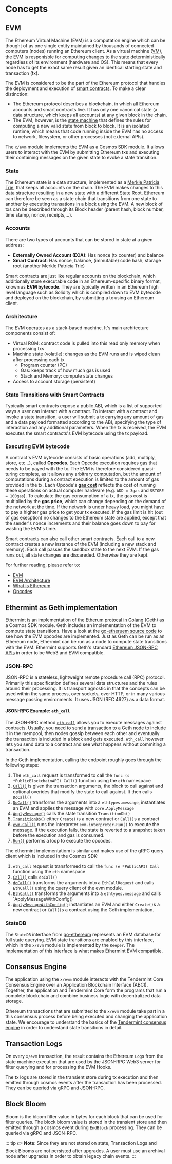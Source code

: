 <!--
order: 1
-->

# Concepts

## EVM

The Ethereum Virtual Machine (EVM) is a computation engine which can be thought of as one single entity maintained by thousands of connected computers (nodes) running an Ethereum client. As a virtual machine ([VM](https://en.wikipedia.org/wiki/Virtual_machine)), the EVM is responisble for computing changes to the state deterministically regardless of its environment (hardware and OS). This means that every node has to get the exact same result given an identical starting state and transaction (tx).

The EVM is considered to be the part of the Ethereum protocol that handles the deployment and execution of [smart contracts](https://ethereum.org/en/developers/docs/smart-contracts/). To make a clear distinction:

* The Ethereum protocol describes a blockchain, in which all Ethereum accounts and smart contracts live. It has only one canonical state (a data structure, which keeps all accounts) at any given block in the chain.
* The EVM, however, is the [state machine](https://en.wikipedia.org/wiki/Finite-state_machine) that defines the rules for computing a new valid state from block to block. It is an isolated runtime, which means that code running inside the EVM has no access to network, filesystem, or other processes (not external APIs).

The `x/evm` module implements the EVM as a Cosmos SDK module. It allows users to interact with the EVM by submitting Ethereum txs and executing their containing messages on the given state to evoke a state transition.

### State

The Ethereum state is a data structure, implemented as a [Merkle Patricia Trie](https://en.wikipedia.org/wiki/Merkle_tree), that keeps all accounts on the chain. The EVM makes changes to this data structure resulting in a new state with a different State Root. Ethereum can therefore be seen as a state chain that transitions from one state to another by executing transations in a block using the EVM. A new block of txs can be described through its Block header (parent hash, block number, time stamp, nonce, receipts,...).

### Accounts

There are two types of accounts that can be stored in state at a given address:

* **Externally Owned Account (EOA)**: Has nonce (tx counter) and balance
* **Smart Contract**: Has nonce, balance, (immutable) code hash, storage root (another Merkle Patricia Trie)

Smart contracts are just like regular accounts on the blockchain, which additionally store executable code in an Ethereum-specific binary format, known as **EVM bytecode**. They are typically written in an Ethereum high level language such as Solidity which is compiled down to EVM bytecode and deployed on the blockchain, by submitting a tx using an Ethereum client.

### Architecture

The EVM operates as a stack-based machine. It's main architecture components consist of:

* Virtual ROM: contract code is pulled into this read only memory when processing txs
* Machine state (volatile): changes as the EVM runs and is wiped clean after processing each tx
    * Program counter (PC)
    * Gas: keeps track of how much gas is used
    * Stack and Memory: compute state changes
* Access to account storage (persistent)

### State Transitions with Smart Contracts

Typically smart contracts expose a public ABI, which is a list of supported ways a user can interact with a contract. To interact with a contract and invoke a state transition, a user will submit a tx carrying any amount of gas and a data payload formatted according to the ABI, specifying the type of interaction and any additional parameters. When the tx is received, the EVM executes the smart contracts's EVM bytecode using the tx payload.

### Executing EVM bytecode

A contract's EVM bytecode consists of basic operations (add, multiply, store, etc...), called **Opcodes**. Each Opcode execution requires gas that needs to be payed with the tx. The EVM is therefore considered quasi-turing complete, as it allows any arbitrary computation, but the amount of computations during a contract execution is limited to the amount of gas provided in the tx. Each Opcode's [**gas cost**](https://www.evm.codes/) reflects the cost of running these operations on actual computer hardware (e.g. `ADD = 3gas` and `SSTORE = 100gas`). To calculate the gas consumption of a tx, the gas cost is multiplied by the **gas price**, which can change depending on the demand of the network at the time. If the network is under heavy load, you might have to pay a highter gas price to get your tx executed. If the gas limit is hit (out of gas execption) no changes to the Ethereum state are applied, except that the sender's nonce increments and their balance goes down to pay for wasting the EVM's time.

Smart contracts can also call other smart contracts. Each call to a new contract creates a new instance of the EVM (including a new stack and memory). Each call passes the sandbox state to the next EVM. If the gas runs out, all state changes are discareded. Otherwise they are kept.

For further reading, please refer to:

* [EVM](https://eth.wiki/concepts/evm/evm)
* [EVM Architecture](https://cypherpunks-core.github.io/ethereumbook/13evm.html#evm_architecture)
* [What is Ethereum](https://ethdocs.org/en/latest/introduction/what-is-ethereum.html#what-is-ethereum)
* [Opcodes](https://www.ethervm.io/)

## Ethermint as Geth implementation

Ethermint is an implementation of the [Etherum protocal in Golang](https://geth.ethereum.org/docs/getting-started) (Geth) as a Cosmos SDK module. Geth includes an implementation of the EVM to compute state transitions. Have a look at the [go-etheruem source code](https://github.com/ethereum/go-ethereum/blob/master/core/vm/instructions.go) to see how the EVM opcodes are implemented. Just as Geth can be run as an Ethereum node, Ethermint can be run as a node to compute state transitions with the EVM. Ethermint supports Geth's standard [Ethereum JSON-RPC APIs](https://docs.arcis.org/developers/json-rpc/endpoints.html) in order to be Web3 and EVM compatible.

### JSON-RPC

JSON-RPC is a stateless, lightweight remote procedure call (RPC) protocol. Primarily this specification defines several data structures and the rules around their processing. It is transport agnostic in that the concepts can be used within the same process, over sockets, over HTTP, or in many various message passing environments. It uses JSON (RFC 4627) as a data format.

#### JSON-RPC Example: `eth_call`

The JSON-RPC method [`eth_call`](https://docs.arcis.org/developers/json-rpc/endpoints.html#eth-call) allows you to execute messages against contracts. Usually, you need to send a transaction to a Geth node to include it in the mempool, then nodes gossip between each other and eventually the transaction is included in a block and gets executed. `eth_call` however lets you send data to a contract and see what happens without commiting a transaction.

In the Geth implementation, calling the endpoint roughly goes through the following steps:

1. The `eth_call` request is transformed to call the `func (s *PublicBlockchainAPI) Call()` function using the `eth` namespace
2. [`Call()`](https://github.com/ethereum/go-ethereum/blob/master/internal/ethapi/api.go#L982) is given the transaction arguments, the block to call against and optional overides that modify the state to call against. It then calls `DoCall()`
3. [`DoCall()`](https://github.com/ethereum/go-ethereum/blob/d575a2d3bc76dfbdefdd68b6cffff115542faf75/internal/ethapi/api.go#L891) transforms the arguments into a `ethtypes.message`, instantiates an EVM and applies the message with `core.ApplyMessage`
4. [`ApplyMessage()`](https://github.com/ethereum/go-ethereum/blob/d575a2d3bc76dfbdefdd68b6cffff115542faf75/core/state_transition.go#L180) calls the state transition `TransitionDb()`
5. [`TransitionDb()`](https://github.com/ethereum/go-ethereum/blob/d575a2d3bc76dfbdefdd68b6cffff115542faf75/core/state_transition.go#L275) either `Create()`s a new contract or `Call()`s a contract
6. [`evm.Call()`](https://github.com/ethereum/go-ethereum/blob/d575a2d3bc76dfbdefdd68b6cffff115542faf75/core/vm/evm.go#L168) runs the interpreter `evm.interpreter.Run()` to execute the message. If the execution fails, the state is reverted to a snapshot taken before the execution and gas is consumed.
7. [`Run()`](https://github.com/ethereum/go-ethereum/blob/d575a2d3bc76dfbdefdd68b6cffff115542faf75/core/vm/interpreter.go#L116) performs a loop to execute the opcodes.

The ethermint implementatiom is similar and makes use of the gRPC query client which is included in the Cosmos SDK:

1. `eth_call` request is transformed to call the `func (e *PublicAPI) Call` function using the `eth` namespace
2. [`Call()`](https://github.com/Ambiplatforms-TORQUE/ethermint/blob/main/rpc/namespaces/ethereum/eth/api.go#L639) calls `doCall()`
3. [`doCall()`](https://github.com/Ambiplatforms-TORQUE/ethermint/blob/main/rpc/namespaces/ethereum/eth/api.go#L656) transforms the arguments into a `EthCallRequest` and calls `EthCall()` using the query client of the evm module.
4. [`EthCall()`](https://github.com/Ambiplatforms-TORQUE/ethermint/blob/main/x/evm/keeper/grpc_query.go#L212) transforms the arguments into a `ethtypes.message` and calls `ApplyMessageWithConfig()
5. [`ApplyMessageWithConfig()`](https://github.com/Ambiplatforms-TORQUE/ethermint/blob/d5598932a7f06158b7a5e3aa031bbc94eaaae32c/x/evm/keeper/state_transition.go#L341) instantiates an EVM and either `Create()`s a new contract or `Call()`s a contract using the Geth implementation.

### StateDB

The `StateDB` interface from [go-ethereum](https://github.com/ethereum/go-ethereum/blob/master/core/vm/interface.go) represents an EVM database for full state querying. EVM state transitions are enabled by this interface, which in the `x/evm` module is implemented by the `Keeper`. The implementation of this interface is what makes Ethermint EVM compatible.

## Consensus Engine

The application using the `x/evm` module interacts with the Tendermint Core Consensus Engine over an Application Blockchain Interface (ABCI). Together, the application and Tendermint Core form the programs that run a complete blockchain and combine business logic with decentralized data storage.

Ethereum transactions that are submitted to the `x/evm` module take part in a this consensus process before being executed and changing the application state. We encourage to understand the basics of the [Tendermint consensus engine](https://docs.tendermint.com/master/introduction/what-is-tendermint.html#intro-to-abci) in order to understand state transitions in detail.

## Transaction Logs

On every `x/evm` transaction, the result contains the Ethereum `Log`s from the state machine execution that are used by the JSON-RPC Web3 server for filter querying and for processing the EVM Hooks.

The tx logs are stored in the transient store during tx execution and then emitted through cosmos events after the transaction has been processed. They can be queried via gRPC and JSON-RPC.

## Block Bloom

Bloom is the bloom filter value in bytes for each block that can be used for filter queries. The block bloom value is stored in the transient store and then emitted through a cosmos event during `EndBlock` processing. They can be queried via gRPC and JSON-RPC.

::: tip
👉 **Note**: Since they are not stored on state, Transaction Logs and Block Blooms are not persisted after upgrades. A user must use an archival node after upgrades in order to obtain legacy chain events.
:::
